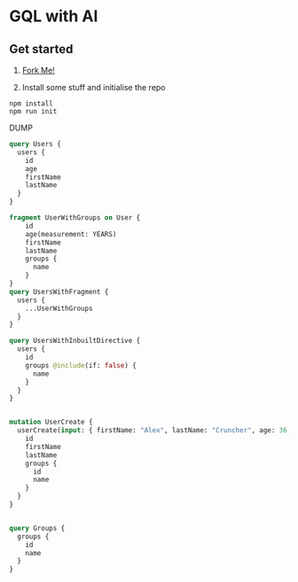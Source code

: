 # GQL with Al

## Get started

1. [Fork Me!](https://github.com/alexc-vault/gql/fork)

2. Install some stuff and initialise the repo

```shell
npm install
npm run init
```


DUMP
```graphql
query Users {
  users {
    id
    age
    firstName
    lastName
  }
}

fragment UserWithGroups on User {
    id
    age(measurement: YEARS)
    firstName
    lastName
    groups {
      name
    }
}
query UsersWithFragment {
  users {
    ...UserWithGroups
  }
}

query UsersWithInbuiltDirective {
  users {
    id
    groups @include(if: false) {
      name
    }
  }
}


mutation UserCreate {
  userCreate(input: { firstName: "Alex", lastName: "Cruncher", age: 36, groups: [0]}) {
    id
    firstName
    lastName
    groups {
      id
      name
    }
  }
}


query Groups {
  groups {
    id
    name
  }
}



```
